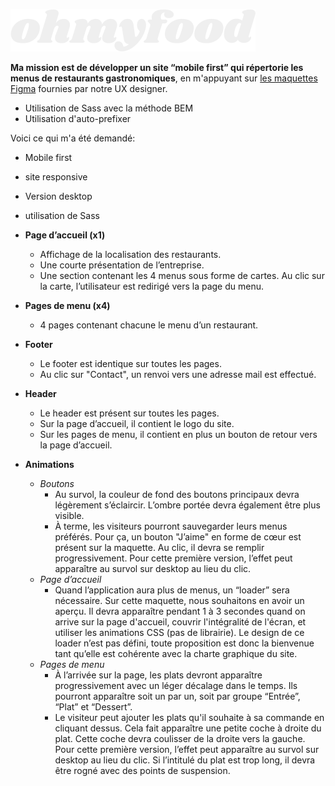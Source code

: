 ![Logo de la compagnie ohmyfood.](/footage/Logo/ohmyfood-white.png)

__Ma mission est de développer un site “mobile first” qui répertorie les menus de restaurants gastronomiques__, en m'appuyant sur [les maquettes Figma](https://openclassrooms.com/fr/paths/516/projects/637/assignment#:~:text=Maquettes%20mobile%20et%20desktop%20du%20site%20Ohmyfood)
fournies par notre UX designer.

- Utilisation de Sass avec la méthode BEM
- Utilisation d'auto-prefixer

Voici ce qui m'a été demandé:

 - Mobile first
 - site responsive
 - Version desktop
 - utilisation de Sass
 
- __Page d’accueil (x1)__
  - Affichage de la localisation des restaurants.
  - Une courte présentation de l’entreprise.
  - Une section contenant les 4 menus sous forme de cartes. Au clic sur la carte,
l’utilisateur est redirigé vers la page du menu.

- __Pages de menu (x4)__
  - 4 pages contenant chacune le menu d’un restaurant.
  
- __Footer__
  - Le footer est identique sur toutes les pages.
  - Au clic sur "Contact", un renvoi vers une adresse mail est effectué.

- __Header__
  - Le header est présent sur toutes les pages.
  - Sur la page d’accueil, il contient le logo du site.
  - Sur les pages de menu, il contient en plus un bouton de retour vers la page d’accueil.
  
- __Animations__
  - _Boutons_
    - Au survol, la couleur de fond des boutons principaux devra légèrement s’éclaircir.
      L’ombre portée devra également être plus visible.
    - À terme, les visiteurs pourront sauvegarder leurs menus préférés. Pour ça, un
      bouton "J’aime" en forme de cœur est présent sur la maquette. Au clic, il devra se
      remplir progressivement. Pour cette première version, l’effet peut apparaître au
      survol sur desktop au lieu du clic.
  - _Page d’accueil_
    - Quand l’application aura plus de menus, un “loader” sera nécessaire. Sur cette
      maquette, nous souhaitons en avoir un aperçu. Il devra apparaître pendant 1 à 3
      secondes quand on arrive sur la page d'accueil, couvrir l'intégralité de l'écran, et
      utiliser les animations CSS (pas de librairie). Le design de ce loader n’est pas défini,
      toute proposition est donc la bienvenue tant qu’elle est cohérente avec la charte
      graphique du site.
  - _Pages de menu_
    - À l’arrivée sur la page, les plats devront apparaître progressivement avec un léger
      décalage dans le temps. Ils pourront apparaître soit un par un, soit par groupe
      “Entrée”, “Plat” et “Dessert”.
    - Le visiteur peut ajouter les plats qu'il souhaite à sa commande en cliquant dessus.
      Cela fait apparaître une petite coche à droite du plat. Cette coche devra coulisser de
      la droite vers la gauche. Pour cette première version, l’effet peut apparaître au survol
      sur desktop au lieu du clic. Si l’intitulé du plat est trop long, il devra être rogné avec
      des points de suspension.

